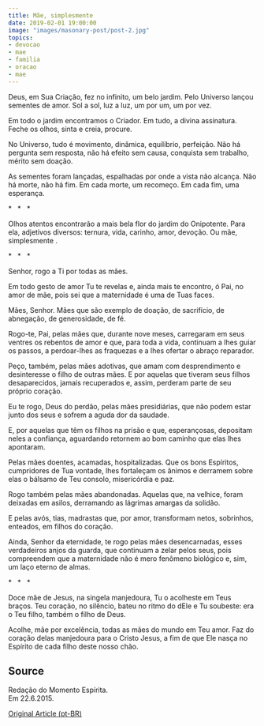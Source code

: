 ```yaml
---
title: Mãe, simplesmente
date: 2019-02-01 19:00:00
image: "images/masonary-post/post-2.jpg"
topics: 
- devocao
- mae
- familia
- oracao
- mae
---
```


Deus, em Sua Criação, fez no infinito, um belo jardim. Pelo Universo lançou
sementes de amor. Sol a sol, luz a luz, um por um, um por vez.

Em todo o jardim encontramos o Criador. Em tudo, a divina assinatura. Feche os
olhos, sinta e creia, procure.

No Universo, tudo é movimento, dinâmica, equilíbrio, perfeição. Não há pergunta
sem resposta, não há efeito sem causa, conquista sem trabalho, mérito sem
doação.

As sementes foram lançadas, espalhadas por onde a vista não alcança. Não há
morte, não há fim. Em cada morte, um recomeço. Em cada fim, uma esperança.

*   *   *

Olhos atentos encontrarão a mais bela flor do jardim do Onipotente. Para ela,
adjetivos diversos: ternura, vida, carinho, amor, devoção. Ou mãe, simplesmente
.

*   *   *

Senhor, rogo a Ti por todas as mães.

Em todo gesto de amor Tu te revelas e, ainda mais te encontro, ó Pai, no amor
de mãe, pois sei que a maternidade é uma de Tuas faces.

Mães, Senhor. Mães que são exemplo de doação, de sacrifício, de abnegação, de
generosidade, de fé.

Rogo-te, Pai, pelas mães que, durante nove meses, carregaram em seus ventres os
rebentos de amor e que, para toda a vida, continuam a lhes guiar os passos, a
perdoar-lhes as fraquezas e a lhes ofertar o abraço reparador.

Peço, também, pelas mães adotivas, que amam com desprendimento e desinteresse o
filho de outras mães. E por aquelas que tiveram seus filhos desaparecidos,
jamais recuperados e, assim, perderam parte de seu próprio coração.

Eu te rogo, Deus do perdão, pelas mães presidiárias, que não podem estar junto
dos seus e sofrem a aguda dor da saudade.

E, por aquelas que têm os filhos na prisão e que, esperançosas, depositam neles
a confiança, aguardando retornem ao bom caminho que elas lhes apontaram.

Pelas mães doentes, acamadas, hospitalizadas. Que os bons Espíritos,
cumpridores de Tua vontade, lhes fortaleçam os ânimos e derramem sobre elas o
bálsamo de Teu consolo, misericórdia e paz.

Rogo também pelas mães abandonadas. Aquelas que, na velhice, foram deixadas em
asilos, derramando as lágrimas amargas da solidão.

E pelas avós, tias, madrastas que, por amor, transformam netos, sobrinhos,
enteados, em filhos do coração.

Ainda, Senhor da eternidade, te rogo pelas mães desencarnadas, esses
verdadeiros anjos da guarda, que continuam a zelar pelos seus, pois compreendem
que a maternidade não é mero fenômeno biológico e, sim, um laço eterno de
almas.

*   *   *

Doce mãe de Jesus, na singela manjedoura, Tu o acolheste em Teus braços. Teu
coração, no silêncio, bateu no ritmo do dEle e Tu soubeste: era o Teu filho,
também o filho de Deus.

Acolhe, mãe por excelência, todas as mães do mundo em Teu amor. Faz do coração
delas manjedoura para o Cristo Jesus, a fim de que Ele nasça no Espírito de
cada filho deste nosso chão.
 

## Source
Redação do Momento Espírita.  
Em 22.6.2015.


[Original Article (pt-BR)](http://momento.com.br/pt/ler_texto.php?id=4503)
